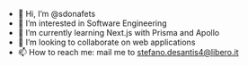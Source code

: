 - 👋 Hi, I’m @sdonafets
- 👀 I’m interested in Software Engineering
- 🌱 I’m currently learning Next.js with Prisma and Apollo
- 💞️ I’m looking to collaborate on web applications
- 📫 How to reach me: mail me to stefano.desantis4@libero.it

<!---
sdonafets/sdonafets is a ✨ special ✨ repository because its `README.md` (this file) appears on your GitHub profile.
You can click the Preview link to take a look at your changes.
--->

